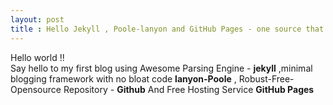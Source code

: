 ```yaml
---
layout: post
title : Hello Jekyll , Poole-lanyon and GitHub Pages - one source that made me use them all to-gather
---
```


<div class="message">
  Hello world !! <Br>
   Say hello to my first blog using Awesome Parsing Engine - <strong>jekyll</strong> 
   ,minimal blogging framework with no bloat code <strong>lanyon-Poole</strong> ,
   Robust-Free-Opensource Repository - <strong>Github</strong> And Free Hosting Service <strong>GitHub Pages</strong> 
</div>

